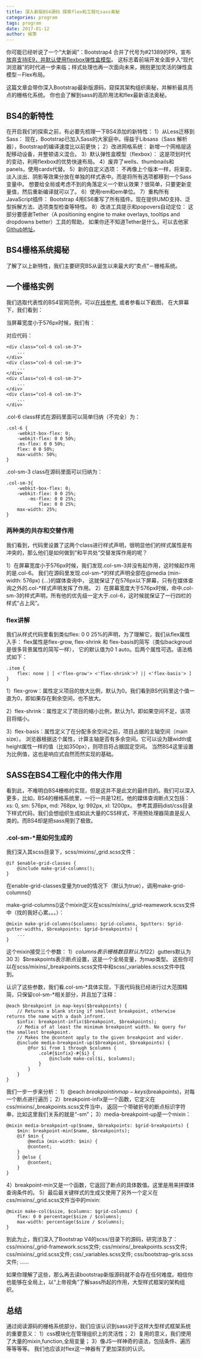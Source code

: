 ```yaml
---
title: 深入新版BS4源码 探索flex和工程化sass奥秘
categories: program
tags: program
date: 2017-01-12
author: 侯策
---
```


你可能已经听说了一个“大新闻”：Bootstrap4 合并了代号为#21389的PR，宣布[放弃支持IE9，并默认使用flexbox弹性盒模型](https://github.com/twbs/bootstrap/pull/21389)。
这标志着前端开发全面步入“现代浏览器”的时代进一步来临；样式处理也再一次面向未来，拥抱更加灵活的弹性盒模型－Flex布局。

这篇文章会带你深入Bootstrap最新版源码，窥探其架构组织奥秘，并解析最具亮点的栅格化系统。
你也会了解到sass的高阶用法和flex最新语法奥秘。

## BS4的新特性
在开启我们的探索之前，有必要先梳理一下BS4添加的新特性：
1）从Less迁移到Sass： 
现在，Bootstrap已加入Sass的大家庭中。得益于Libsass（Sass 解析器），Bootstrap的编译速度比以前更快；
2）改进网格系统：
新增一个网格层适配移动设备，并整顿语义混合。
3）默认弹性盒模型（flexbox）：
这是项划时代的变动，利用flexbox的优势快速布局。
4）废弃了wells、thumbnails和panels，使用cards代替。
5）新的自定义选项：
不再像上个版本一样，将渐变、淡入淡出、阴影等效果分放在单独的样式表中。而是将所有选项都移到一个Sass变量中。
想要给全局或考虑不到的角落定义一个默认效果？很简单，只要更新变量值，然后重新编译就可以了。
6）使用rem和em单位。
7）重构所有JavaScript插件：
Bootstrap 4用ES6重写了所有插件。现在提供UMD支持、泛型拆解方法、选项类型检查等特性。
8）改进工具提示和popovers自动定位：
这部分要感谢Tether（A positioning engine to make overlays, tooltips and dropdowns better）工具的帮助，
如果你还不知道Tether是什么，可以去他家[Github地址](https://github.com/HubSpot/tether)。

## BS4栅格系统揭秘
了解了以上新特性，我们主要研究BS从诞生以来最大的“卖点”－栅格系统。

## 一个栅格实例
我们选取代表性的BS4官网范例，可以[在线参考](http://v4.bootcss.com/examples/dashboard/#), 或者参看以下截图，
在大屏幕下，我们看到：

当屏幕宽度小于576px时候，我们有：

对应代码：

    <div class="col-6 col-sm-3">
        ...
    </div>
    <div class="col-6 col-sm-3">
        ...
    </div>
    <div class="col-6 col-sm-3">
        ...
    </div>
    <div class="col-6 col-sm-3">
        ...
    </div>

.col-6 class样式在源码里面可以简单归纳（不完全）为：

    .col-6 {
        -webkit-box-flex: 0;
        -webkit-flex: 0 0 50%;
        -ms-flex: 0 0 50%;
        flex: 0 0 50%;
        max-width: 50%;
    }

.col-sm-3 class在源码里面可以归纳为：

    .col-sm-3{
        -webkit-box-flex: 0;
        -webkit-flex: 0 0 25%;
            -ms-flex: 0 0 25%;
                flex: 0 0 25%;
        max-width: 25%;
    }

### 两种类的共存和交替作用
我们看到，代码里设置了这两个class进行样式声明，很明显他们的样式属性是有冲突的，那么他们是如何做到“和平共处”交替发挥作用的呢？

1）在屏幕宽度小于576px时候，我们发现.col-sm-3并没有起作用，这时候起作用的是.col-6。
我们在源码里发现.col-sm-*的样式声明全部在@media (min-width: 576px) {...}的媒体查询中，
这就保证了在576px以下屏幕，只有在媒体查询之外的.col-*样式声明发挥了作用。
2）在屏幕宽度大于576px时候，命中.col-sm-3的样式声明，所有他的优先级一定大于.col-6，这时候就保证了一行四栏的样式“占上风”。

### flex讲解
我们从样式代码里看到类似flex: 0 0 25%的声明，为了理解它，我们从flex属性入手：
flex属性是flex-grow, flex-shrink 和 flex-basis的简写（类似backgroud是很多背景属性的简写一样），
它的默认值为0 1 auto。后两个属性可选。语法格式如下：

    .item {
        flex: none | [ <'flex-grow'> <'flex-shrink'>? || <'flex-basis'> ]
    }

1）flex-grow：属性定义项目的放大比例，默认为0。我们看到BS代码里这个值一直为0，即如果存在剩余空间，也不放大。

2）flex-shrink：属性定义了项目的缩小比例，默认为1，即如果空间不足，该项目将缩小。

3）flex-basis：属性定义了在分配多余空间之前，项目占据的主轴空间（main size）。
浏览器根据这个属性，计算主轴是否有多余空间。它可以设为跟width或height属性一样的值（比如350px），则项目将占据固定空间。
当然BS4这里设置为比例值，这也是响应式自然而然实现的基础。


## SASS在BS4工程化中的伟大作用
看到此，不难明白BS4栅格的实现，但是这并不是此文的最终目的。我们可以深入更多，比如，BS4的栅格系统里，一行一共是12栏。他的媒体查询断点又包括：xs: 0, sm: 576px, md: 768px, lg: 992px, xl: 1200px。
参考其源码dist/css目录下样式代码，我们会想组织生成如此大量的CSS样式，不用预处理器简直是反人类的。而BS4却是把sass用到了极致。

### .col-sm-*是如何生成的
我们深入其scss目录下，scss/mixins/_grid.scss文件：

    @if $enable-grid-classes {
        @include make-grid-columns();
    }

在enable-grid-classes变量为true的情况下（默认为true），调用make-grid-columns()

make-grid-columns()这个mixin定义在scss/mixins/_grid-reamework.scss文件中（找的我好心累。。。）：

    @mixin make-grid-columns($columns: $grid-columns, $gutters: $grid-gutter-widths, $breakpoints: $grid-breakpoints) {
        ...
    }

这个mixin接受三个参数：
1）$columns表示栅格数目默认为12
2）$gutters默认为30
3）$breakpoints表示断点设置，这是一个全局变量，为map类型。
这些你可以在scss/mixins/_breakpoints.scss文件中和scss/_variables.scss文件中找到。

认识了这些参数，我们看.col-sm-*具体实现，下面代码我已经进行过大范围精简，只保留col-sm-*相关部分，并且加了注释：

    @each $breakpoint in map-keys($breakpoints) {
        // Returns a blank string if smallest breakpoint, otherwise returns the name with a dash infront.
        $infix: breakpoint-infix($breakpoint, $breakpoints);
        // Media of at least the minimum breakpoint width. No query for the smallest breakpoint.
        // Makes the @content apply to the given breakpoint and wider.
        @include media-breakpoint-up($breakpoint, $breakpoints) {
            @for $i from 1 through $columns {
                .col#{$infix}-#{$i} {
                    @include make-col($i, $columns);
                }
            }
        }
    }

我们一步一步来分析：
1）@each $breakpoint in map-keys($breakpoints)，对每一个断点进行遍历；
2）breakpoint-infix是一个函数，它定义在css/mixins/_breakpoints.scss文件当中， 返回一个带破折号的断点标识字符串，比如这里我们关系的就是“-sm”；
3）media-breakpoint-up是一个mixin：

    @mixin media-breakpoint-up($name, $breakpoints: $grid-breakpoints) {
        $min: breakpoint-min($name, $breakpoints);
        @if $min {
            @media (min-width: $min) {
            @content;
        }
        } @else {
            @content;
        }
    }

4）breakpoint-min又是一个函数，它返回了断点的具体数值。这里是用来拼媒体查询条件的。
5）最后最关键样式的生成又使用了另外一个定义在css/mixins/_grid.scss文件当中的mixin:

    @mixin make-col($size, $columns: $grid-columns) {
        flex: 0 0 percentage($size / $columns);
        max-width: percentage($size / $columns);
    }

到此为止，我们深入了Bootstrap V4的scss/目录下的源码，研究涉及了：
css/mixins/_grid-framework.scss文件;
css/mixins/_breakpoints.scss文件;
css/mixins/_grid.scss文件;
css/_variables.scss文件;
css/bootstrap-gris.scss文件;
......

如果你理解了这些，那么再去读bootstrap新版源码就不会存在任何难度。相信你也能够在全局上，以“上帝视角”了解sass所起的作用，大型样式框架的架构组织。

## 总结
通过阅读源码的栅格系统部分，我们应该认识到sass对于这样大型样式框架系统的重要意义：
1）css模块化在管理组织上的灵活性；
2）复用的意义，我们使用了大量的mixin,function,全局变量；
3）像JS一样神奇的语法，包括条件、遍历等等等等。
我们也应该对flex这一神器有了更加深刻的认识。

